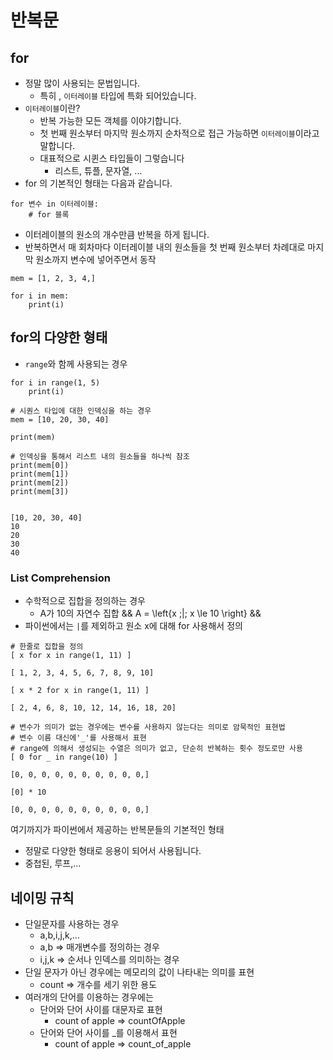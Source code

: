 # 반복문

## for 
- 정말 많이 사용되는 문법입니다.
  - 특히 , `이터레이블` 타입에 특화 되어있습니다.
- `이터레이블`이란?
  - 반복 가능한 모든 객체를 이야기합니다.
  - 첫 번째 원소부터 마지막 원소까지 순차적으로 접근 가능하면 `이터레이블`이라고 말합니다.
  - 대표적으로 시퀸스 타입들이 그렇습니다
    - 리스트, 튜플, 문자열, ...
- for 의 기본적인 형태는 다음과 같습니다.
```
for 변수 in 이터레이블:
    # for 블록
```
- 이터레이블의 원소의 개수만큼 반복을 하게 됩니다.
- 반복하면서 매 회차마다 이터레이블 내의 원소들을 첫 번째 원소부터 차례대로 마지막 원소까지 변수에 넣어주면서 동작
```
mem = [1, 2, 3, 4,]

for i in mem:
    print(i)
```

## for의 다양한 형태
- `range`와 함께 사용되는 경우

```
for i in range(1, 5)
    print(i)
```

```
# 시퀀스 타입에 대한 인덱싱을 하는 경우
mem = [10, 20, 30, 40]

print(mem)

# 인덱싱을 통해서 리스트 내의 원소들을 하나씩 참조
print(mem[0])
print(mem[1])
print(mem[2])
print(mem[3])


[10, 20, 30, 40]
10
20
30
40
```

### List Comprehension
- 수학적으로 집합을 정의하는 경우
  - A가 10의 자연수 집합
&&
  A = \left\{x \;|\; x \le 10 \right\}
&&
- 파이썬에서는 `|`를 제외하고 원소 x에 대해 for 사용해서 정의
```
# 한줄로 집합을 정의
[ x for x in range(1, 11) ]

[ 1, 2, 3, 4, 5, 6, 7, 8, 9, 10]
```
```
[ x * 2 for x in range(1, 11) ]

[ 2, 4, 6, 8, 10, 12, 14, 16, 18, 20]
```
```
# 변수가 의미가 없는 경우에는 변수를 사용하지 않는다는 의미로 암묵적인 표현법
# 변수 이름 대신에'_'를 사용해서 표현
# range에 의해서 생성되는 수열은 의미가 없고, 단순히 반복하는 횟수 정도로만 사용
[ 0 for _ in range(10) ] 

[0, 0, 0, 0, 0, 0, 0, 0, 0, 0,]
```
```
[0] * 10

[0, 0, 0, 0, 0, 0, 0, 0, 0, 0,]
```
여기까지가 파이썬에서 제공하는 반복문들의 기본적인 형태
- 정말로 다양한 형태로 응용이 되어서 사용됩니다.
- 중첩된, 루프,...

## 네이밍 규칙
- 단일문자를 사용하는 경우
  - a,b,i,j,k,...
  - a,b => 매개변수를 정의하는 경우
  - i,j,k => 순서나 인덱스를 의미하는 경우
- 단일 문자가 아닌 경우에는 메모리의 값이 나타내는 의미를 표현
  - count => 개수를 세기 위한 용도
- 여러개의 단어를 이용하는 경우에는
  - 단어와 단어 사이를 대문자로 표현
    - count of apple => countOfApple
  - 단어와 단어 사이를  _를  이용해서 표현
    - count of apple => count_of_apple